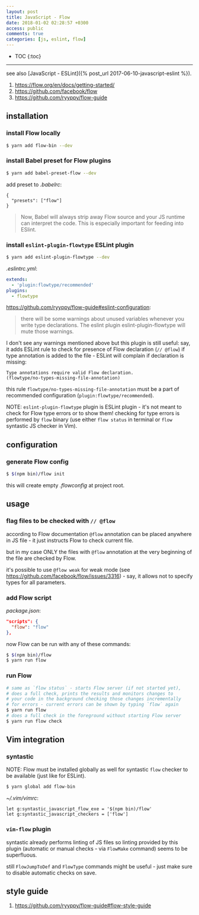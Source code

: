 ```yaml
---
layout: post
title: JavaScript - Flow
date: 2018-01-02 02:28:57 +0300
access: public
comments: true
categories: [js, eslint, flow]
---
```


<!-- more -->

* TOC
{:toc}
<hr>

see also [JavaScript - ESLint]({% post_url 2017-06-10-javascript-eslint %}).

1. <https://flow.org/en/docs/getting-started/>
2. <https://github.com/facebook/flow>
3. <https://github.com/ryyppy/flow-guide>

installation
------------

### install Flow locally

```sh
$ yarn add flow-bin --dev
```

### install Babel preset for Flow plugins

```sh
$ yarn add babel-preset-flow --dev
```

add preset to _.babelrc_:

```
{
  "presets": ["flow"]
}
```

> Now, Babel will always strip away Flow source and your JS runtime can
> interpret the code. This is especially important for feeding into ESlint.

### install `eslint-plugin-flowtype` ESLint plugin

```sh
$ yarn add eslint-plugin-flowtype --dev
```

_.eslintrc.yml_:

```yaml
extends:
  - 'plugin:flowtype/recommended'
plugins:
  - flowtype
```

<https://github.com/ryyppy/flow-guide#eslint-configuration>:

> there will be some warnings about unused variables whenever you
> write type declarations. The eslint plugin eslint-plugin-flowtype
> will mute those warnings.

I don't see any warnings mentioned above but this plugin is
still useful: say, it adds ESLint rule to check for presence
of Flow declaration (`// @flow`) if type annotation is added
to the file - ESLint will complain if declaration is missing:

```
Type annotations require valid Flow declaration.
(flowtype/no-types-missing-file-annotation)
```

this rule `flowtype/no-types-missing-file-annotation` must be a
part of recommended configuration (`plugin:flowtype/recommended`).

NOTE: `eslint-plugin-flowtype` plugin is ESLint plugin - it's
      not meant to check for Flow type errors or to show them!
      checking for type errors is performed by `flow` binary
      (use either `flow status` in terminal or `flow` syntastic
      JS checker in Vim).

configuration
-------------

### generate Flow config

```sh
$ $(npm bin)/flow init
```

this will create empty _.flowconfig_ at project root.

usage
-----

### flag files to be checked with `// @flow`

according to Flow documentation `@flow` annotation can
be placed anywhere in JS file - it just instructs Flow
to check current file.

but in my case ONLY the files with `@flow` annotation
at the very beginning of the file are checked by Flow.

it's possible to use `@flow weak` for weak mode
(see <https://github.com/facebook/flow/issues/3316>) -
say, it allows not to specify types for all parameters.

### add Flow script

_package.json_:

```json
"scripts": {
  "flow": "flow"
},
```

now Flow can be run with any of these commands:

```sh
$ $(npm bin)/flow
$ yarn run flow
```

### run Flow

```sh
# same as `flow status` - starts Flow server (if not started yet),
# does a full check, prints the results and monitors changes to
# your code in the background checking those changes incrementally
# for errors - current errors can be shown by typing `flow` again
$ yarn run flow
# does a full check in the foreground without starting Flow server
$ yarn run flow check
```

Vim integration
---------------

### syntastic

NOTE: Flow must be installed globally as well for syntastic
      `flow` checker to be available (just like for ESLint).

```sh
$ yarn global add flow-bin
```

_~/.vim/vimrc_:

```vim
let g:syntastic_javascript_flow_exe = '$(npm bin)/flow'
let g:syntastic_javascript_checkers = ['flow']
```

### `vim-flow` plugin

syntastic already performs linting of JS files so linting
provided by this plugin (automatic or manual checks - via
`FlowMake` command) seems to be superfluous.

still `FlowJumpToDef` and `FlowType` commands might be useful -
just make sure to disable automatic checks on save.

style guide
-----------

1. <https://github.com/ryyppy/flow-guide#flow-style-guide>
